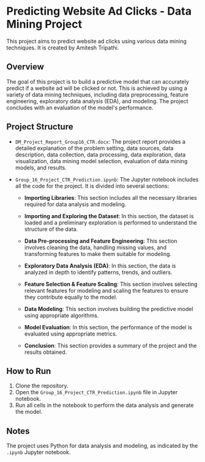 # Predicting Website Ad Clicks - Data Mining Project

This project aims to predict website ad clicks using various data mining techniques. It is created by Amitesh Tripathi.

## Overview

The goal of this project is to build a predictive model that can accurately predict if a website ad will be clicked or not. This is achieved by using a variety of data mining techniques, including data preprocessing, feature engineering, exploratory data analysis (EDA), and modeling. The project concludes with an evaluation of the model's performance.

## Project Structure

- `DM_Project_Report_Group16_CTR.docx`: The project report provides a detailed explanation of the problem setting, data sources, data description, data collection, data processing, data exploration, data visualization, data mining model selection, evaluation of data mining models, and results.

- `Group_16_Project_CTR_Prediction.ipynb`: The Jupyter notebook includes all the code for the project. It is divided into several sections:

    - **Importing Libraries**: This section includes all the necessary libraries required for data analysis and modeling.
    
    - **Importing and Exploring the Dataset**: In this section, the dataset is loaded and a preliminary exploration is performed to understand the structure of the data.
    
    - **Data Pre-processing and Feature Engineering**: This section involves cleaning the data, handling missing values, and transforming features to make them suitable for modeling.
    
    - **Exploratory Data Analysis (EDA)**: In this section, the data is analyzed in depth to identify patterns, trends, and outliers.
    
    - **Feature Selection & Feature Scaling**: This section involves selecting relevant features for modeling and scaling the features to ensure they contribute equally to the model.
    
    - **Data Modeling**: This section involves building the predictive model using appropriate algorithms.
    
    - **Model Evaluation**: In this section, the performance of the model is evaluated using appropriate metrics.
    
    - **Conclusion**: This section provides a summary of the project and the results obtained.

## How to Run

1. Clone the repository.
2. Open the `Group_16_Project_CTR_Prediction.ipynb` file in Jupyter notebook.
3. Run all cells in the notebook to perform the data analysis and generate the model.

## Notes

The project uses Python for data analysis and modeling, as indicated by the `.ipynb` Jupyter notebook.
